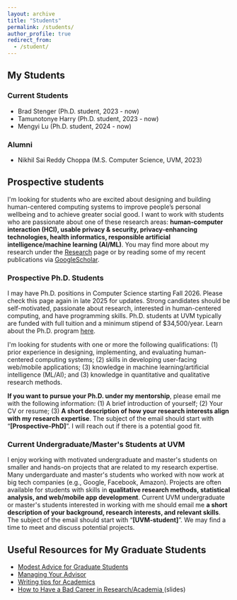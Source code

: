```yaml
---
layout: archive
title: "Students"
permalink: /students/
author_profile: true
redirect_from:
  - /student/
---
```

## My Students
### Current Students
- Brad Stenger (Ph.D. student, 2023 - now)
- Tamunotonye Harry (Ph.D. student, 2023 - now)
- Mengyi Lu (Ph.D. student, 2024 - now)
### Alumni
- Nikhil Sai Reddy Choppa (M.S. Computer Science, UVM,  2023)

## Prospective students

I'm looking for students who are excited about designing and building human-centered computing systems to improve people’s personal wellbeing and to achieve greater social good. I want to work with students who are passionate about one of these research areas: **human-computer interaction (HCI), usable privacy & security, privacy-enhancing technologies, health informatics, responsible artificial intelligence/machine learning (AI/ML)**. You may find more about my research under the [Research](/research) page or by reading some of my recent publications via <a href="https://scholar.google.com/citations?hl=en&user=XjkbPSwAAAAJ&view_op=list_works&sortby=pubdate" target="_blank"> GoogleScholar</a>.

### Prospective Ph.D. Students

I may have Ph.D. positions in Computer Science starting Fall 2026. Please check this page again in late 2025 for updates. Strong candidates should be self-motivated, passionate about research, interested in human-centered computing, and have programming skills. Ph.D. students at UVM typically are funded with full tuition and a minimum stipend of $34,500/year. Learn about the Ph.D. program <a href="https://www.uvm.edu/cems/cs/program/phd-computer-science" target="_blank">here</a>.

I'm looking for students with one or more the following qualifications: (1) prior experience in designing, implementing, and evaluating human-centered computing systems; (2) skills in developing user-facing web/mobile applications; (3) knowledge in machine learning/artificial intelligence (ML/AI); and (3) knowledge in quantitative and qualitative research methods.
 
**If you want to pursue your Ph.D. under my mentorship**, please email me with the following information: (1) A brief introduction of yourself; (2) Your CV or resume; (3) **A short description of how your research interests align with my research expertise**. The subject of the email should start with “**[Prospective-PhD]**”. I will reach out if there is a potential good fit.

### Current Undergraduate/Master's Students at UVM

I enjoy working with motivated undergraduate and master's students on smaller and hands-on projects that are related to my research expertise. Many undergarduate and master's students who worked with now work at big tech companies (e.g., Google, Facebook, Amazon). Projects are often available for students with skills in **qualitative research methods, statistical analysis, and web/mobile app development**. Current UVM undergraduate or master's students interested in working with me should email me **a short description of your background, research interests, and relevant skills**. The subject of the email should start with “**[UVM-student]**”. We may find a time to meet and discuss potential projects.

## Useful Resources for My Graduate Students
- <a href="https://stearnslab.yale.edu/modest-advice" target="_blank"> Modest Advice for Graduate Students</a>
- <a href="https://greatresearch.org/2013/08/14/managing-your-advisor/" target="_blank"> Managing Your Advisor </a>
- <a href="https://greatresearch.org/2013/10/11/storytelling-101-writing-tips-for-academics" target="_blank"> Writing tips for Academics </a>
- <a href="https://drive.google.com/file/d/0Bzis5MXW83vCdUdXYnFIVDVOSkE/view?resourcekey=0-z3gPdGk4ptNuguAM8e8liQ" target="_blank"> How to Have a Bad Career in Research/Academia </a> (slides)

